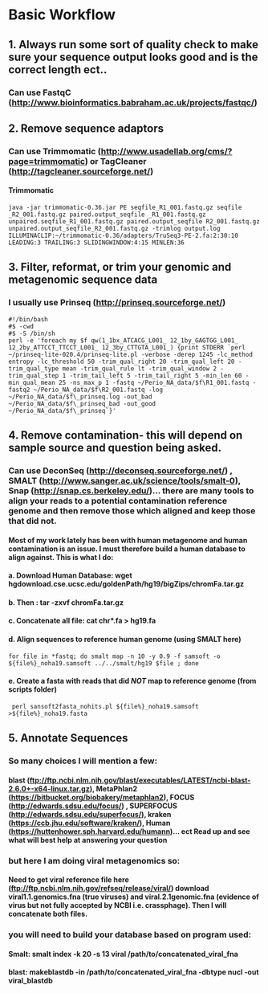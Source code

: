 # Basic Workflow
## 1. Always run some sort of quality check to make sure your sequence output looks good and is the correct length ect..
### Can use FastqC (http://www.bioinformatics.babraham.ac.uk/projects/fastqc/)
## 2. Remove sequence adaptors
### Can use Trimmomatic (http://www.usadellab.org/cms/?page=trimmomatic) or TagCleaner (http://tagcleaner.sourceforge.net/)
#### Trimmomatic
```java -jar trimmomatic-0.36.jar PE seqfile_R1_001.fastq.gz seqfile _R2_001.fastq.gz paired.output_seqfile _R1_001.fastq.gz unpaired.seqfile_R1_001.fastq.gz paired.output_seqfile R2_001.fastq.gz unpaired.output_seqfile_R2_001.fastq.gz -trimlog output.log ILLUMINACLIP:~/trimmomatic-0.36/adapters/TruSeq3-PE-2.fa:2:30:10 LEADING:3 TRAILING:3 SLIDINGWINDOW:4:15 MINLEN:36```
## 3. Filter, reformat, or trim your genomic and metagenomic sequence data
### I usually use Prinseq (http://prinseq.sourceforge.net/)
```
#!/bin/bash
#$ -cwd
#$ -S /bin/sh
perl -e 'foreach my $f qw(1_1bx_ATCACG_L001_ 12_1by_GAGTGG_L001_ 12_2by_ATTCCT_TTCCT_L001_ 12_3by_CTTGTA_L001_) {print STDERR `perl ~/prinseq-lite-020.4/prinseq-lite.pl -verbose -derep 1245 -lc_method entropy -lc_threshold 50 -trim_qual_right 20 -trim_qual_left 20 -trim_qual_type mean -trim_qual_rule lt -trim_qual_window 2 -trim_qual_step 1 -trim_tail_left 5 -trim_tail_right 5 -min_len 60 -min_qual_mean 25 -ns_max_p 1 -fastq ~/Perio_NA_data/$f\R1_001.fastq -fastq2 ~/Perio_NA_data/$f\R2_001.fastq -log ~/Perio_NA_data/$f\_prinseq.log -out_bad ~/Perio_NA_data/$f\_prinseq_bad -out_good ~/Perio_NA_data/$f\_prinseq`}'
```

## 4. Remove contamination- this will depend on sample source and question being asked. 
### Can use DeconSeq (http://deconseq.sourceforge.net/) , SMALT (http://www.sanger.ac.uk/science/tools/smalt-0), Snap (http://snap.cs.berkeley.edu/)... there are many tools to align your reads to a potential contamination reference genome and then remove those which aligned and keep those that did not.
#### Most of my work lately has been with human metagenome and human contamination is an issue. I must therefore build a human database to align against. This is what I do:
#### a. Download Human Database: wget hgdownload.cse.ucsc.edu/goldenPath/hg19/bigZips/chromFa.tar.gz
#### b. Then : tar -zxvf chromFa.tar.gz
#### c. Concatenate all file: cat chr*.fa > hg19.fa
#### d. Align sequences to reference human genome (using SMALT here)
```for file in *fastq; do smalt map -n 10 -y 0.9 -f samsoft -o ${file%}_noha19.samsoft ../../smalt/hg19 $file ; done```
#### e. Create a fasta with reads that did ***NOT*** map to reference genome (from scripts folder)
``` perl sansoft2fasta_nohits.pl ${file%}_noha19.samsoft >${file%}_noha19.fasta```

## 5. Annotate Sequences
### So many choices I will mention a few:
#### blast (ftp://ftp.ncbi.nlm.nih.gov/blast/executables/LATEST/ncbi-blast-2.6.0+-x64-linux.tar.gz), MetaPhlan2 (https://bitbucket.org/biobakery/metaphlan2), FOCUS (http://edwards.sdsu.edu/focus/) , SUPERFOCUS (http://edwards.sdsu.edu/superfocus/), kraken (https://ccb.jhu.edu/software/kraken/), Human (https://huttenhower.sph.harvard.edu/humann)... ect Read up and see what will best help at answering your question
### but here I am doing viral metagenomics so:
#### Need to get viral reference file here (ftp://ftp.ncbi.nlm.nih.gov/refseq/release/viral/) download viral1.1.genomics.fna (true viruses) and viral.2.1genomic.fna (evidence of virus but not fully accepted by NCBI i.e. crassphage). Then I will concatenate both files.
### you will need to build your database based on program used:
#### Smalt: smalt index -k 20 -s 13 viral /path/to/concatenated_viral_fna
#### blast: makeblastdb -in /path/to/concatenated_viral_fna -dbtype nucl -out viral_blastdb


